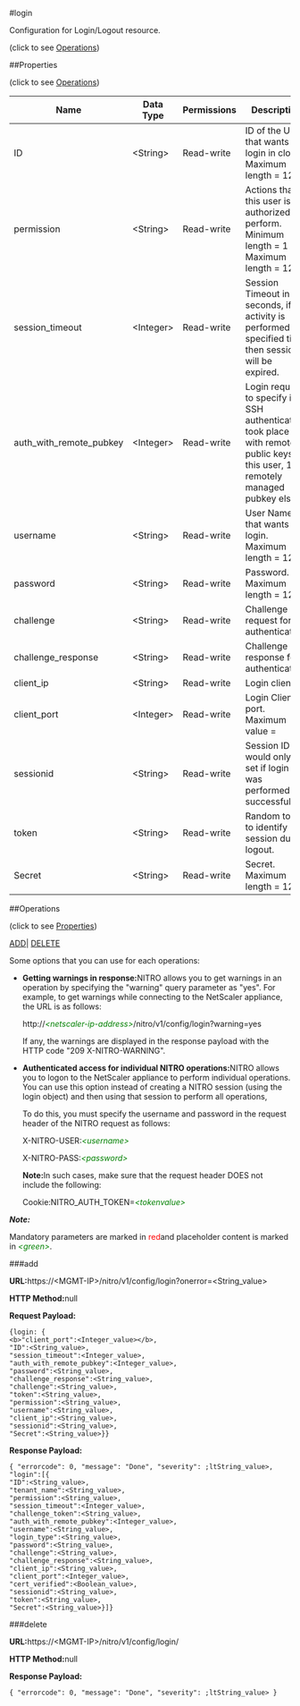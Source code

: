 #login



Configuration for Login/Logout resource.

<span>(click to see [Operations](#operations))</span>



##Properties 

<span>(click to see [Operations](#operations))</span>





<table><thead><tr><th>Name</th><th>Data Type</th><th>Permissions</th><th>Description</th></tr></thead><tbody><tr><td>ID</td><td>&lt;String></td><td>Read-write</td><td>ID of the User that wants to login in cloud.<br>Maximum length = 128</td></tr><tr><td>permission</td><td>&lt;String></td><td>Read-write</td><td>Actions that this user is authorized to perform.<br>Minimum length = 1<br>Maximum length = 128</td></tr><tr><td>session_timeout</td><td>&lt;Integer></td><td>Read-write</td><td>Session Timeout in seconds, if no activity is performed for specified time then session will be expired.</td></tr><tr><td>auth_with_remote_pubkey</td><td>&lt;Integer></td><td>Read-write</td><td>Login request to specify if SSH authentication took place with remote public keys for this user, 1 for remotely managed pubkey else 0.</td></tr><tr><td>username</td><td>&lt;String></td><td>Read-write</td><td>User Name that wants to login.<br>Maximum length = 128</td></tr><tr><td>password</td><td>&lt;String></td><td>Read-write</td><td>Password.<br>Maximum length = 128</td></tr><tr><td>challenge</td><td>&lt;String></td><td>Read-write</td><td>Challenge request for authentication.</td></tr><tr><td>challenge_response</td><td>&lt;String></td><td>Read-write</td><td>Challenge response for authentication.</td></tr><tr><td>client_ip</td><td>&lt;String></td><td>Read-write</td><td>Login client IP.</td></tr><tr><td>client_port</td><td>&lt;Integer></td><td>Read-write</td><td>Login Client port.<br>Maximum value =</td></tr><tr><td>sessionid</td><td>&lt;String></td><td>Read-write</td><td>Session ID would only be set if login was performed successfully.</td></tr><tr><td>token</td><td>&lt;String></td><td>Read-write</td><td>Random token to identify session during logout.</td></tr><tr><td>Secret</td><td>&lt;String></td><td>Read-write</td><td>Secret.<br>Maximum length = 128</td></tr></tbody></table>

##Operations 

<span>(click to see [Properties](#properties))</span>





[ADD](#all)| [DELETE](#delete)





Some options that you can use for each operations:

<ul><li><p><b>Getting warnings in response:</b>NITRO allows you to get warnings in an operation by specifying the "warning" query parameter as "yes". For example, to get warnings while connecting to the NetScaler appliance, the URL is as follows:</p><p>http://<span style="color:green;font-style:italic;">&lt;netscaler-ip-address&gt;</span>/nitro/v1/config/login?warning=yes</p><p>If any, the warnings are displayed in the response payload with the HTTP code "209 X-NITRO-WARNING".</p></li><li><p><b>Authenticated access for individual NITRO operations:</b>NITRO allows you to logon to the NetScaler appliance to perform individual operations. You can use this option instead of creating a NITRO session (using the login object) and then using that session to perform all operations,</p><p>To do this, you must specify the username and password in the request header of the NITRO request as follows:</p><p>X-NITRO-USER:<span style="color:green;font-style:italic;">&lt;username&gt;</span></p><p>X-NITRO-PASS:<span style="color:green;font-style:italic;">&lt;password&gt;</span></p><p><b>Note:</b>In such cases, make sure that the request header DOES not include the following:</p><p>Cookie:NITRO_AUTH_TOKEN=<span style="color:green;font-style:italic;">&lt;tokenvalue&gt;</span></p></li></ul>







***Note:*** 

Mandatory parameters are marked in <span style="color:#FF0000;">red</span>and placeholder content is marked in <span style="color:green;font-style:italic">&lt;green&gt;</span>.



###add







<b>URL:</b>https://&lt;MGMT-IP&gt;/nitro/v1/config/login?onerror=&lt;String_value&gt;

<b>HTTP Method:</b>null

<b>Request Payload: </b>
```
{login: {
<b>"client_port":<Integer_value></b>,
"ID":<String_value>,
"session_timeout":<Integer_value>,
"auth_with_remote_pubkey":<Integer_value>,
"password":<String_value>,
"challenge_response":<String_value>,
"challenge":<String_value>,
"token":<String_value>,
"permission":<String_value>,
"username":<String_value>,
"client_ip":<String_value>,
"sessionid":<String_value>,
"Secret":<String_value>}}
```

<b>Response Payload: </b>
```
{ "errorcode": 0, "message": "Done", "severity": ;ltString_value>, "login":[{
"ID":<String_value>,
"tenant_name":<String_value>,
"permission":<String_value>,
"session_timeout":<Integer_value>,
"challenge_token":<String_value>,
"auth_with_remote_pubkey":<Integer_value>,
"username":<String_value>,
"login_type":<String_value>,
"password":<String_value>,
"challenge":<String_value>,
"challenge_response":<String_value>,
"client_ip":<String_value>,
"client_port":<Integer_value>,
"cert_verified":<Boolean_value>,
"sessionid":<String_value>,
"token":<String_value>,
"Secret":<String_value>}]}
```







###delete







<b>URL:</b>https://&lt;MGMT-IP&gt;/nitro/v1/config/login/

<b>HTTP Method:</b>null

<b>Response Payload: </b>
```
{ "errorcode": 0, "message": "Done", "severity": ;ltString_value> }
```







